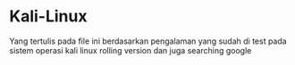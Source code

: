 # Kali-Linux
Yang tertulis pada file ini berdasarkan pengalaman yang sudah di test pada sistem operasi kali linux rolling version dan juga searching google 
